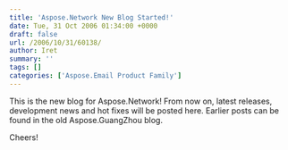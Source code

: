 ```yaml
---
title: 'Aspose.Network New Blog Started!'
date: Tue, 31 Oct 2006 01:34:00 +0000
draft: false
url: /2006/10/31/60138/
author: Iret
summary: ''
tags: []
categories: ['Aspose.Email Product Family']
---
```


This is the new blog for Aspose.Network! From now on, latest releases, development news and hot fixes will be posted here. Earlier posts can be found in the old Aspose.GuangZhou blog.

Cheers!








